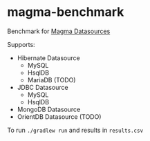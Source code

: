 magma-benchmark
===============

Benchmark for [Magma Datasources](https://github.com/obiba/magma)

Supports:

* Hibernate Datasource
    * MySQL
    * HsqlDB
    * MariaDB (TODO)
* JDBC Datasource
    * MySQL
    * HsqlDB
* MongoDB Datasource
* OrientDB Datasource (TODO)

To run `./gradlew run` and results in `results.csv`
